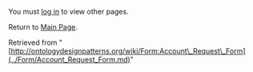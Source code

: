 You must [log in](http://ontologydesignpatterns.org/wiki/index.php?title=Special:UserLogin&returnto=Form:Account_Request_Form "Special:UserLogin") to view other pages.



Return to [Main Page](../Main_Page.md "Main Page").



Retrieved from "[http://ontologydesignpatterns.org/wiki/Form:Account\_Request\_Form](../Form/Account_Request_Form.md)"
